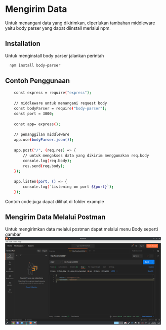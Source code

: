 
# Mengirim Data

Untuk menangani data yang dikirimkan, diperlukan tambahan middleware yaitu body parser yang dapat diinstall merlalui npm.


## Installation

Untuk menginstall body parser jalankan perintah

```bash
  npm install body-parser
```

## Contoh Penggunaan

```bash
    const express = require("express");

    // middleware untuk menangani request body
    const bodyParser = require("body-parser");
    const port = 3000;

    const app= express();

    // pemanggilan middleware
    app.use(bodyParser.json());

    app.post("/", (req,res) => {
        // untuk mengakses data yang dikirim menggunakan req.body 
        console.log(req.body);
        res.send(req.body);
    });

    app.listen(port, () => {
        console.log(`Listening on port ${port}`);
    });

```

Contoh code juga dapat dilihat di folder example

## Mengirim Data Melalui Postman
Untuk mengirimkan data melalui postman dapat melalui menu Body seperti gambar 
![alt text](https://github.com/ndkvin/ItClub-Backend/blob/master/Pertemuan%203/images/postman?raw=true)

